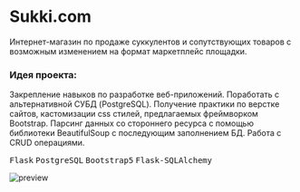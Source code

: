 # Sukki.com
Интернет-магазин по продаже суккулентов и сопутствующих товаров с возможным изменением на формат маркетплейс площадки.

### Идея проекта:
Закрепление навыков по разработке веб-приложений. Поработать с альтернативной СУБД (PostgreSQL). Получение практики по верстке сайтов, кастомизации css стилей, предлагаемых фреймворком Bootstrap. Парсинг данных со стороннего ресурса с помощью библиотеки BeautifulSoup с последующим заполнением БД. Работа с CRUD операциями.

<kbd>Flask</kbd> <kbd>PostgreSQL</kbd> <kbd>Bootstrap5</kbd> <kbd>Flask-SQLAlchemy</kbd>

![preview](https://github.com/AlexSparrow5973/sukki.com/blob/master/sukki.com-preview.gif)
